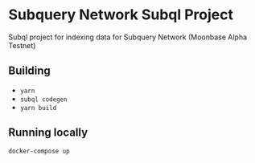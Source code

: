 # Subquery Network Subql Project

Subql project for indexing data for Subquery Network (Moonbase Alpha Testnet)

## Building

- `yarn`
- `subql codegen`
- `yarn build`

## Running locally

`docker-compose up`
